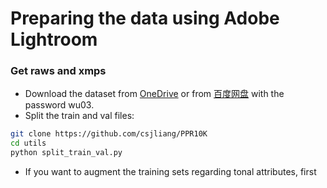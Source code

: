 # Preparing the data using Adobe Lightroom

### Get raws and xmps

- Download the dataset from [OneDrive](https://connectpolyu-my.sharepoint.com/:f:/g/personal/19109963r_connect_polyu_hk/EsDA5M_nN2lIrYTyNwTFZd0BCgyE-r_j2HzNhcMEQPGLlw?e=5NWXux) 
or from [百度网盘](https://pan.baidu.com/s/1hpMO__JIvqWImdL8rznYcw) with the password wu03.
- Split the train and val files:
```bash
git clone https://github.com/csjliang/PPR10K
cd utils
python split_train_val.py
```
- If you want to augment the training sets regarding tonal attributes, first 

